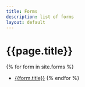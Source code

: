 ```yaml
---
title: Forms
description: list of forms
layout: default
---
```


# {{page.title}}

{% for form in site.forms %}
- [{{form.title}}]({{form.url}})
{% endfor %}
